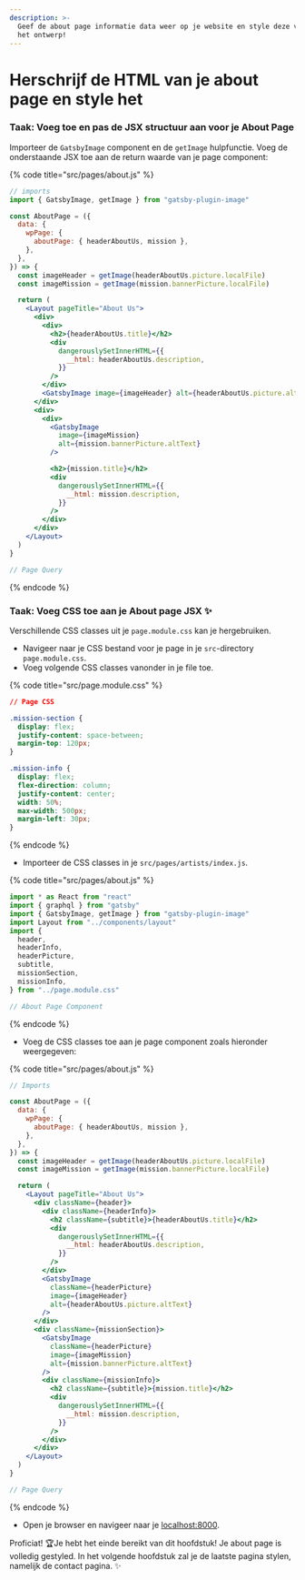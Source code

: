 ```yaml
---
description: >-
  Geef de about page informatie data weer op je website en style deze volgens
  het ontwerp!
---
```


# Herschrijf de HTML van je about page en style het

### Taak: Voeg toe en pas de JSX structuur aan voor je About Page

Importeer de `GatsbyImage` component en de `getImage` hulpfunctie. Voeg de onderstaande JSX toe aan de return waarde van je page component:

{% code title="src/pages/about.js" %}
```jsx
// imports
import { GatsbyImage, getImage } from "gatsby-plugin-image"

const AboutPage = ({
  data: {
    wpPage: {
      aboutPage: { headerAboutUs, mission },
    },
  },
}) => {
  const imageHeader = getImage(headerAboutUs.picture.localFile)
  const imageMission = getImage(mission.bannerPicture.localFile)

  return (
    <Layout pageTitle="About Us">
      <div>
        <div>
          <h2>{headerAboutUs.title}</h2>
          <div
            dangerouslySetInnerHTML={{
              __html: headerAboutUs.description,
            }}
          />
        </div>
        <GatsbyImage image={imageHeader} alt={headerAboutUs.picture.altText} />
      </div>
      <div>
        <div>
          <GatsbyImage
            image={imageMission}
            alt={mission.bannerPicture.altText}
          />

          <h2>{mission.title}</h2>
          <div
            dangerouslySetInnerHTML={{
              __html: mission.description,
            }}
          />
        </div>
      </div>
    </Layout>
  )
}

// Page Query
```
{% endcode %}

### Taak: Voeg CSS toe aan je About page JSX  ✨

Verschillende CSS classes uit je `page.module.css` kan je hergebruiken.

* Navigeer naar je CSS bestand voor je page in je `src`-directory `page.module.css`.
* Voeg volgende CSS classes vanonder in je file toe.

{% code title="src/page.module.css" %}
```css
// Page CSS

.mission-section {
  display: flex;
  justify-content: space-between;
  margin-top: 120px;
}

.mission-info {
  display: flex;
  flex-direction: column;
  justify-content: center;
  width: 50%;
  max-width: 500px;
  margin-left: 30px;
}
```
{% endcode %}

* Importeer de CSS classes in je `src/pages/artists/index.js`.

{% code title="src/pages/about.js" %}
```jsx
import * as React from "react"
import { graphql } from "gatsby"
import { GatsbyImage, getImage } from "gatsby-plugin-image"
import Layout from "../components/layout"
import {
  header,
  headerInfo,
  headerPicture,
  subtitle,
  missionSection,
  missionInfo,
} from "../page.module.css"

// About Page Component
```
{% endcode %}

* Voeg de CSS classes toe aan je page component zoals hieronder weergegeven:

{% code title="src/pages/about.js" %}
```jsx
// Imports

const AboutPage = ({
  data: {
    wpPage: {
      aboutPage: { headerAboutUs, mission },
    },
  },
}) => {
  const imageHeader = getImage(headerAboutUs.picture.localFile)
  const imageMission = getImage(mission.bannerPicture.localFile)

  return (
    <Layout pageTitle="About Us">
      <div className={header}>
        <div className={headerInfo}>
          <h2 className={subtitle}>{headerAboutUs.title}</h2>
          <div
            dangerouslySetInnerHTML={{
              __html: headerAboutUs.description,
            }}
          />
        </div>
        <GatsbyImage
          className={headerPicture}
          image={imageHeader}
          alt={headerAboutUs.picture.altText}
        />
      </div>
      <div className={missionSection}>
        <GatsbyImage
          className={headerPicture}
          image={imageMission}
          alt={mission.bannerPicture.altText}
        />
        <div className={missionInfo}>
          <h2 className={subtitle}>{mission.title}</h2>
          <div
            dangerouslySetInnerHTML={{
              __html: mission.description,
            }}
          />
        </div>
      </div>
    </Layout>
  )
}

// Page Query
```
{% endcode %}

* Open je browser en navigeer naar je [localhost:8000](http://localhost:8000).

Proficiat! 🏆Je hebt het einde bereikt van dit hoofdstuk! Je about page is volledig gestyled. In het volgende hoofdstuk zal je de laatste pagina stylen, namelijk de contact pagina.  ✨
